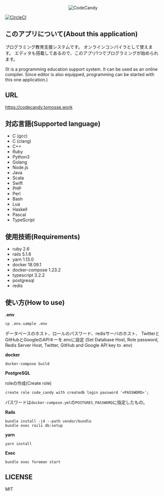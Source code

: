   <div align="center">
  <img src="https://github.com/shiotomo/codecandy/blob/master/public/images/codecandylogo.png?raw=true" alt="CodeCandy" title="CodeCandy">
</div>

[![CircleCI](https://circleci.com/gh/shiotomo/codecandy/tree/master.svg?style=svg)](https://circleci.com/gh/shiotomo/codecandy/tree/master)

## このアプリについて(About this application)

プログラミング教育支援システムです。
オンラインコンパイラとして使えます。
エディタも搭載してあるので、このアプリ1つでプログラミングが始められます。

(It is a programming education support system.
It can be used as an online compiler.
Since editor is also equipped, programming can be started with this one application.)

## URL
https://codecandy.tomosse.work

## 対応言語(Supported language)

- C (gcc)
- C (clang)
- C++
- Ruby
- Python3
- Golang
- Node.js
- Java
- Scala
- Swift
- PHP
- Perl
- Bash
- Lua
- Haskell
- Pascal
- TypeScript

## 使用技術(Requirements)

- ruby 2.6
- rails 5.1.6
- yarn 1.13.0
- docker 18.09.1
- docker-compose 1.23.2
- typescript 3.2.2
- postgresql
- redis

## 使い方(How to use)
__.env__
```
cp .env.sample .env
```
データベースのホスト、ロールのパスワード、redisサーバのホスト、
TwitterとGitHubとGoogleのAPIキーを.envに設定
(Set Database Host, Role password, Redis Server Host, Twitter, GitHub and Google API key to .env)

__docker__
```
docker-compose build
```

__PostgreSQL__
  
roleの作成(Create role)  
```
create role code_candy with createdb login password '<PASSWORD>';
```
パスワードは`docker-compose.yml`の`POSTGRES_PASSWORD`に指定したもの。

__Rails__
```
bundle install -j4 --path vendor/bundle
bundle exec rails db:setup
```

__yarn__
```
yarn install
```

__Exec__
```
bundle exec foreman start
```
## LICENSE
MIT
